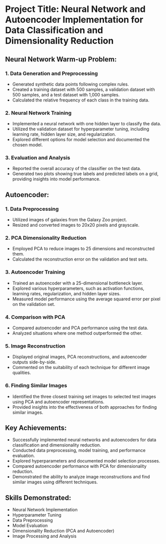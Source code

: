 # Project Title: Neural Network and Autoencoder Implementation for Data Classification and Dimensionality Reduction

## Neural Network Warm-up Problem:
### 1. Data Generation and Preprocessing
- Generated synthetic data points following complex rules.
- Created a training dataset with 500 samples, a validation dataset with 500 samples, and a test dataset with 1,000 samples.
- Calculated the relative frequency of each class in the training data.

### 2. Neural Network Training
- Implemented a neural network with one hidden layer to classify the data.
- Utilized the validation dataset for hyperparameter tuning, including learning rate, hidden layer size, and regularization.
- Explored different options for model selection and documented the chosen model.

### 3. Evaluation and Analysis
- Reported the overall accuracy of the classifier on the test data.
- Generated two plots showing true labels and predicted labels on a grid, providing insights into model performance.

## Autoencoder:
### 1. Data Preprocessing
- Utilized images of galaxies from the Galaxy Zoo project.
- Resized and converted images to 20x20 pixels and grayscale.

### 2. PCA Dimensionality Reduction
- Employed PCA to reduce images to 25 dimensions and reconstructed them.
- Calculated the reconstruction error on the validation and test sets.

### 3. Autoencoder Training
- Trained an autoencoder with a 25-dimensional bottleneck layer.
- Explored various hyperparameters, such as activation functions, learning rates, regularization, and hidden layer sizes.
- Measured model performance using the average squared error per pixel on the validation set.

### 4. Comparison with PCA
- Compared autoencoder and PCA performance using the test data.
- Analyzed situations where one method outperformed the other.

### 5. Image Reconstruction
- Displayed original images, PCA reconstructions, and autoencoder outputs side-by-side.
- Commented on the suitability of each technique for different image qualities.

### 6. Finding Similar Images
- Identified the three closest training set images to selected test images using PCA and autoencoder representations.
- Provided insights into the effectiveness of both approaches for finding similar images.

## Key Achievements:
- Successfully implemented neural networks and autoencoders for data classification and dimensionality reduction.
- Conducted data preprocessing, model training, and performance evaluation.
- Explored hyperparameters and documented model selection processes.
- Compared autoencoder performance with PCA for dimensionality reduction.
- Demonstrated the ability to analyze image reconstructions and find similar images using different techniques.

## Skills Demonstrated:
- Neural Network Implementation
- Hyperparameter Tuning
- Data Preprocessing
- Model Evaluation
- Dimensionality Reduction (PCA and Autoencoder)
- Image Processing and Analysis
